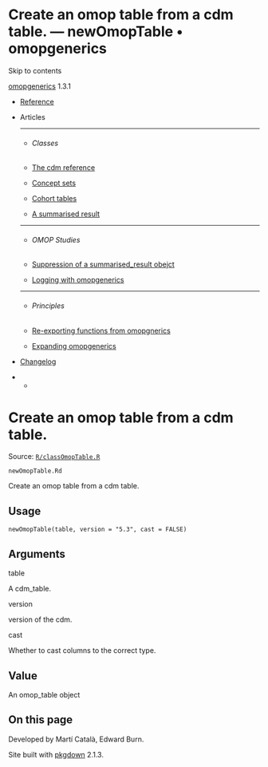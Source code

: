 # Create an omop table from a cdm table. — newOmopTable • omopgenerics

Skip to contents

[omopgenerics](../index.html) 1.3.1

  * [Reference](../reference/index.html)
  * Articles
    * * * *

    * ###### Classes

    * [The cdm reference](../articles/cdm_reference.html)
    * [Concept sets](../articles/codelists.html)
    * [Cohort tables](../articles/cohorts.html)
    * [A summarised result](../articles/summarised_result.html)
    * * * *

    * ###### OMOP Studies

    * [Suppression of a summarised_result obejct](../articles/suppression.html)
    * [Logging with omopgenerics](../articles/logging.html)
    * * * *

    * ###### Principles

    * [Re-exporting functions from omopgnerics](../articles/reexport.html)
    * [Expanding omopgenerics](../articles/expanding_omopgenerics.html)
  * [Changelog](../news/index.html)


  *   * [](https://github.com/darwin-eu/omopgenerics/)



# Create an omop table from a cdm table.

Source: [`R/classOmopTable.R`](https://github.com/darwin-eu/omopgenerics/blob/v1.3.1/R/classOmopTable.R)

`newOmopTable.Rd`

Create an omop table from a cdm table.

## Usage
    
    
    newOmopTable(table, version = "5.3", cast = FALSE)

## Arguments

table
    

A cdm_table.

version
    

version of the cdm.

cast
    

Whether to cast columns to the correct type.

## Value

An omop_table object

## On this page

Developed by Martí Català, Edward Burn.

Site built with [pkgdown](https://pkgdown.r-lib.org/) 2.1.3.

